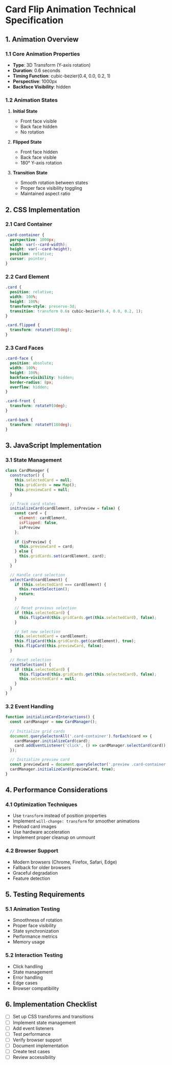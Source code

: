 # Card Flip Animation Technical Specification

## 1. Animation Overview

### 1.1 Core Animation Properties
- **Type**: 3D Transform (Y-axis rotation)
- **Duration**: 0.6 seconds
- **Timing Function**: cubic-bezier(0.4, 0.0, 0.2, 1)
- **Perspective**: 1000px
- **Backface Visibility**: hidden

### 1.2 Animation States
1. **Initial State**
   - Front face visible
   - Back face hidden
   - No rotation

2. **Flipped State**
   - Front face hidden
   - Back face visible
   - 180° Y-axis rotation

3. **Transition State**
   - Smooth rotation between states
   - Proper face visibility toggling
   - Maintained aspect ratio

## 2. CSS Implementation

### 2.1 Card Container
```css
.card-container {
  perspective: 1000px;
  width: var(--card-width);
  height: var(--card-height);
  position: relative;
  cursor: pointer;
}
```

### 2.2 Card Element
```css
.card {
  position: relative;
  width: 100%;
  height: 100%;
  transform-style: preserve-3d;
  transition: transform 0.6s cubic-bezier(0.4, 0.0, 0.2, 1);
}

.card.flipped {
  transform: rotateY(180deg);
}
```

### 2.3 Card Faces
```css
.card-face {
  position: absolute;
  width: 100%;
  height: 100%;
  backface-visibility: hidden;
  border-radius: 8px;
  overflow: hidden;
}

.card-front {
  transform: rotateY(0deg);
}

.card-back {
  transform: rotateY(180deg);
}
```

## 3. JavaScript Implementation

### 3.1 State Management
```javascript
class CardManager {
  constructor() {
    this.selectedCard = null;
    this.gridCards = new Map();
    this.previewCard = null;
  }

  // Track card states
  initializeCard(cardElement, isPreview = false) {
    const card = {
      element: cardElement,
      isFlipped: false,
      isPreview
    };
    
    if (isPreview) {
      this.previewCard = card;
    } else {
      this.gridCards.set(cardElement, card);
    }
  }

  // Handle card selection
  selectCard(cardElement) {
    if (this.selectedCard === cardElement) {
      this.resetSelection();
      return;
    }

    // Reset previous selection
    if (this.selectedCard) {
      this.flipCard(this.gridCards.get(this.selectedCard), false);
    }

    // Set new selection
    this.selectedCard = cardElement;
    this.flipCard(this.gridCards.get(cardElement), true);
    this.flipCard(this.previewCard, false);
  }

  // Reset selection
  resetSelection() {
    if (this.selectedCard) {
      this.flipCard(this.gridCards.get(this.selectedCard), false);
      this.selectedCard = null;
    }
  }
}
```

### 3.2 Event Handling
```javascript
function initializeCardInteractions() {
  const cardManager = new CardManager();
  
  // Initialize grid cards
  document.querySelectorAll('.card-container').forEach(card => {
    cardManager.initializeCard(card);
    card.addEventListener('click', () => cardManager.selectCard(card));
  });

  // Initialize preview card
  const previewCard = document.querySelector('.preview .card-container');
  cardManager.initializeCard(previewCard, true);
}
```

## 4. Performance Considerations

### 4.1 Optimization Techniques
- Use `transform` instead of position properties
- Implement `will-change: transform` for smoother animations
- Preload card images
- Use hardware acceleration
- Implement proper cleanup on unmount

### 4.2 Browser Support
- Modern browsers (Chrome, Firefox, Safari, Edge)
- Fallback for older browsers
- Graceful degradation
- Feature detection

## 5. Testing Requirements

### 5.1 Animation Testing
- Smoothness of rotation
- Proper face visibility
- State synchronization
- Performance metrics
- Memory usage

### 5.2 Interaction Testing
- Click handling
- State management
- Error handling
- Edge cases
- Browser compatibility

## 6. Implementation Checklist

- [ ] Set up CSS transforms and transitions
- [ ] Implement state management
- [ ] Add event listeners
- [ ] Test performance
- [ ] Verify browser support
- [ ] Document implementation
- [ ] Create test cases
- [ ] Review accessibility 